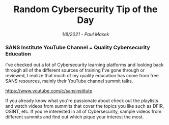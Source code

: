 <div align="center"><h1>Random Cybersecurity Tip of the Day</h1></div>
<div align="center"> <i>1/8/2021 - Paul Masek</i> </div>

### SANS Institute YouTube Channel = Quality Cybersecurity Education

I've checked out a lot of Cybersecurity learning platforms and looking back through all of the different sources of training I've gone through or reviewed, I realize that much of my quality education has come from free SANS resources, mainly their YouTube channel summit talks.

https://www.youtube.com/c/sansinstitute

If you already know what you're passionate about check out the playlists and watch videos from summits that cover the topics you like such as DFIR, OSINT, etc. If you're interested in all of Cybersecurity, sample videos from different summits and find out which pique your interest the most. 